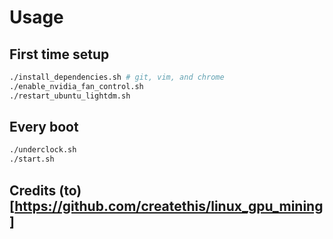 # Usage

## First time setup

```bash
./install_dependencies.sh # git, vim, and chrome
./enable_nvidia_fan_control.sh
./restart_ubuntu_lightdm.sh
```

## Every boot

```bash
./underclock.sh
./start.sh
```
## Credits (to)[https://github.com/createthis/linux_gpu_mining]
